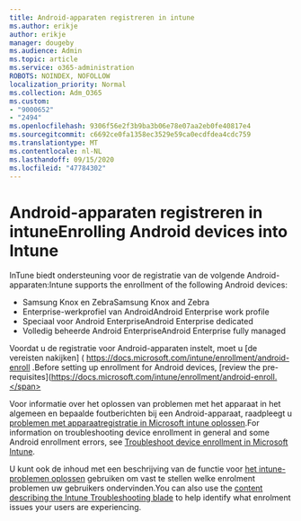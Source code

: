 ```yaml
---
title: Android-apparaten registreren in intune
ms.author: erikje
author: erikje
manager: dougeby
ms.audience: Admin
ms.topic: article
ms.service: o365-administration
ROBOTS: NOINDEX, NOFOLLOW
localization_priority: Normal
ms.collection: Adm_O365
ms.custom:
- "9000652"
- "2494"
ms.openlocfilehash: 9306f56e2f3b9ba3b06e78e07aa2eb0fe40817e4
ms.sourcegitcommit: c6692ce0fa1358ec3529e59ca0ecdfdea4cdc759
ms.translationtype: MT
ms.contentlocale: nl-NL
ms.lasthandoff: 09/15/2020
ms.locfileid: "47784302"
---
```

# <a name="enrolling-android-devices-into-intune"></a><span data-ttu-id="e5387-102">Android-apparaten registreren in intune</span><span class="sxs-lookup"><span data-stu-id="e5387-102">Enrolling Android devices into Intune</span></span>

<span data-ttu-id="e5387-103">InTune biedt ondersteuning voor de registratie van de volgende Android-apparaten:</span><span class="sxs-lookup"><span data-stu-id="e5387-103">Intune supports the enrollment of the following Android devices:</span></span>
- <span data-ttu-id="e5387-104">Samsung Knox en Zebra</span><span class="sxs-lookup"><span data-stu-id="e5387-104">Samsung Knox and Zebra</span></span>
- <span data-ttu-id="e5387-105">Enterprise-werkprofiel van Android</span><span class="sxs-lookup"><span data-stu-id="e5387-105">Android Enterprise work profile</span></span>
- <span data-ttu-id="e5387-106">Speciaal voor Android Enterprise</span><span class="sxs-lookup"><span data-stu-id="e5387-106">Android Enterprise dedicated</span></span>
- <span data-ttu-id="e5387-107">Volledig beheerde Android Enterprise</span><span class="sxs-lookup"><span data-stu-id="e5387-107">Android Enterprise fully managed</span></span>

<span data-ttu-id="e5387-108">Voordat u de registratie voor Android-apparaten instelt, moet u [de vereisten nakijken] ( https://docs.microsoft.com/intune/enrollment/android-enroll .</span><span class="sxs-lookup"><span data-stu-id="e5387-108">Before setting up enrollment for Android devices, [review the pre-requisites](https://docs.microsoft.com/intune/enrollment/android-enroll.</span></span>

<span data-ttu-id="e5387-109">Voor informatie over het oplossen van problemen met het apparaat in het algemeen en bepaalde foutberichten bij een Android-apparaat, raadpleegt u [problemen met apparaatregistratie in Microsoft intune oplossen](https://docs.microsoft.com/intune/enrollment/troubleshoot-device-enrollment-in-intune).</span><span class="sxs-lookup"><span data-stu-id="e5387-109">For information on troubleshooting device enrollment in general and some Android enrollment errors,  see [Troubleshoot device enrollment in Microsoft Intune](https://docs.microsoft.com/intune/enrollment/troubleshoot-device-enrollment-in-intune).</span></span>

<span data-ttu-id="e5387-110">U kunt ook de inhoud met een beschrijving van de functie voor [het intune-problemen oplossen](https://docs.microsoft.com/intune/fundamentals/help-desk-operators) gebruiken om vast te stellen welke enrolment problemen uw gebruikers ondervinden.</span><span class="sxs-lookup"><span data-stu-id="e5387-110">You can also use the [content describing the Intune Troubleshooting blade](https://docs.microsoft.com/intune/fundamentals/help-desk-operators) to help identify what enrolment issues your users are experiencing.</span></span>





